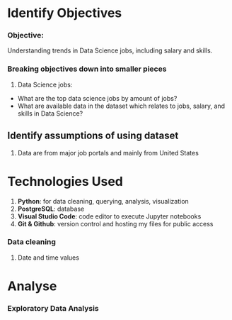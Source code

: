 # Identify Objectives
### Objective:
Understanding trends in Data Science jobs, including salary and skills.

### Breaking objectives down into smaller pieces
1)  Data Science jobs:
-   What are the top data science jobs by amount of jobs?
-   What are available data in the dataset which relates to jobs, salary, and skills in Data Science?

## Identify assumptions of using dataset
1)	Data are from major job portals and mainly from United States


# Technologies Used
1)  **Python**: for data cleaning, querying, analysis, visualization
2)   **PostgreSQL**: database
3)   **Visual Studio Code**: code editor to execute Jupyter notebooks
4)   **Git & Github**: version control and hosting my files for public access


### Data cleaning
1)  Date and time values

# Analyse
### Exploratory Data Analysis
